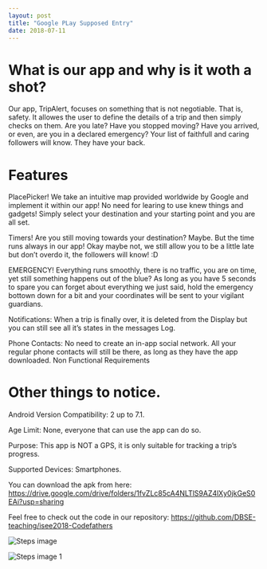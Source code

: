 ```yaml
---
layout: post
title: "Google PLay Supposed Entry"
date: 2018-07-11
---
```



#  What is our app and why is it woth a shot?

Our app, TripAlert, focuses on something that is not negotiable. That is, safety. It allowes the user to define the details of a trip and then simply checks on them.
Are you late? Have you stopped moving? Have you arrived, or even, are you in a declared emergency? Your list of faithfull and caring followers will know. They have your back. 



# Features

PlacePicker! We take an intuitive map provided worldwide by Google and implement it within our app! No need for learing to use knew things and gadgets! Simply select your destination and your starting point and you are all set.

Timers! Are you still moving towards your destination? Maybe. But the time runs always in our app! Okay maybe not, we still allow you to be a little late but don’t overdo it, the followers will know! :D 

EMERGENCY! Everything runs smoothly, there is no traffic, you are on time, yet still something happens out of the blue? As long as you have 5 seconds to spare you can forget about everything we just said, hold the emergency bottown down for a bit and your coordinates will be sent to your vigilant guardians. 

Notifications: When a trip is finally over, it is deleted from the Display but you can still see all it’s states in the messages Log. 

Phone Contacts: No need to create an in-app social network. All your regular phone contacts will still be there, as long as they have the app downloaded.
Non Functional Requirements

# Other things to notice.

Android Version Compatibility: 2 up to 7.1.

Age Limit: None, everyone that can use the app can do so.

Purpose: This app is NOT a GPS, it is only suitable for tracking a trip’s progress. 

Supported Devices: Smartphones.

You can download the apk from here:
https://drive.google.com/drive/folders/1fvZLc85cA4NLTlS9AZ4lXy0jkGeS0EAi?usp=sharing

Feel free to check out the code in our repository:
https://github.com/DBSE-teaching/isee2018-Codefathers


![Steps image]({{site.baseurl}}/images/reflections/g1.png " ")

![Steps image]({{site.baseurl}}/images/reflections/g2.png " ")
1